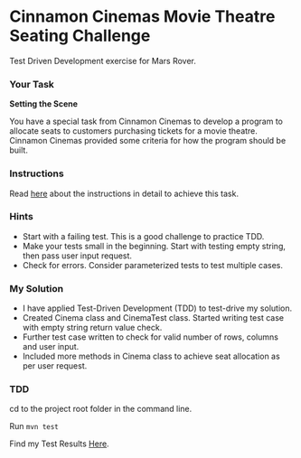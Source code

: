 # Cinnamon Cinemas Movie Theatre Seating Challenge
Test Driven Development exercise for Mars Rover.


### Your Task
**Setting the Scene**

You have a special task from Cinnamon Cinemas to develop a program to allocate seats to customers purchasing tickets for a movie theatre.
Cinnamon Cinemas provided some criteria for how the program should be built.

### Instructions

Read [here](/docs/Cinnamon_Cinema_Task_Instructions.pdf) about the instructions in detail to achieve this task.

### Hints

* Start with a failing test. This is a good challenge to practice TDD.
* Make your tests small in the beginning. Start with testing empty string, then pass user input request. 
* Check for errors. Consider parameterized tests to test multiple cases.

### My Solution

* I have applied Test-Driven Development (TDD) to test-drive my solution. 
* Created Cinema class and CinemaTest class. Started writing test case with empty string return value check.
* Further test case written to check for valid number of rows, columns and user input.
* Included more methods in Cinema class to achieve seat allocation as per user request.

### TDD

cd to the project root folder in the command line.

Run ``mvn test``

Find my Test Results [Here](https://htmlpreview.github.io/?https://github.com/deepatesting/Test_Results-CinemaTest.html).

